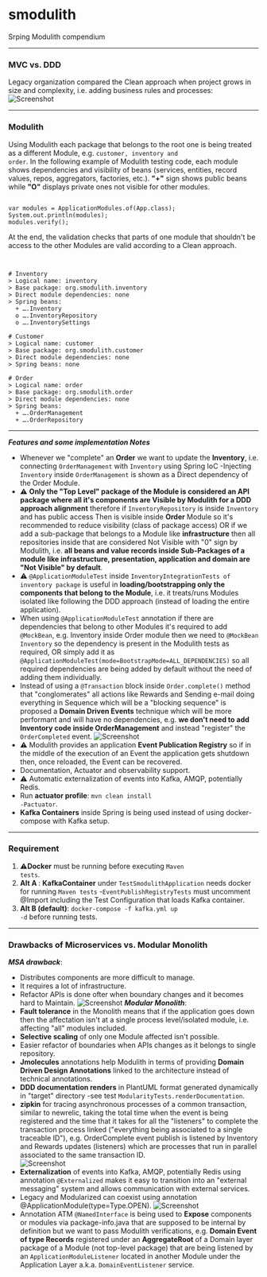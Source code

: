 # smodulith
Srping Modulith compendium

---
### MVC vs. DDD
Legacy organization compared the Clean approach when project grows in size and complexity, i.e. adding business rules and processes:
![Screenshot](https://github.com/paguerre3/smodulith/blob/main/img/01-cohesion-vs-coupling.png?raw=true)

---
### Modulith
Using Modulith each package that belongs to the root one is being treated as a different Module, e.g. <code>customer, inventory and order</code>. 
In the following example of Modulith testing code, each module shows dependencies and visibility of beans (services, entities, record values, repos, aggregators, factories, etc.).
<b>"+"</b> sign shows public beans while <b>"O"</b> displays private ones not visible for other modules. 
<pre><code>
var modules = ApplicationModules.of(App.class);
System.out.println(modules);
modules.verify();
</code></pre>
At the end, the validation checks that parts of one module that shouldn't be access to the other Modules are valid according to a Clean approach.
<pre><code>

# Inventory
> Logical name: inventory
> Base package: org.smodulith.inventory
> Direct module dependencies: none
> Spring beans:
  + ….Inventory
  o ….InventoryRepository
  o ….InventorySettings

# Customer
> Logical name: customer
> Base package: org.smodulith.customer
> Direct module dependencies: none
> Spring beans: none

# Order
> Logical name: order
> Base package: org.smodulith.order
> Direct module dependencies: none
> Spring beans:
  + ….OrderManagement
  + ….OrderRepository
</code></pre>

---
***Features and some implementation Notes***
- Whenever we "complete" an <b>Order</b> we want to update the <b>Inventory</b>, i.e. connecting <code>OrderManagement</code> with <code>Inventory</code> using Spring IoC -Injecting <code>Inventory</code> inside <code>OrderManagement</code> is shown as a Direct dependency of the Order Module.
- ⚠️ <b>Only the "Top Level" package of the Module is considered an API package where all it's components are Visible by Modulith for a DDD approach alignment</b> therefore if <code>InventoryRepository</code> is inside <code>Inventory</code> and has public access Then is visible inside <b>Order</b> Module so it's recommended to reduce visibility (class of package access) OR if we add a sub-package that belongs to a Module like <b>infrastructure</b> then all repositories inside that are considered Not Visible with "0" sign by Modulith, i.e. <b>all beans and value records inside Sub-Packages of a module like infrastructure, presentation, application and domain are "Not Visible" by default</b>.
- ⚠️ <code>@ApplicationModuleTest</code> inside <code>InventoryIntegrationTests of inventory package</code> is useful in <b>loading/bootstrapping only the components that belong to the Module</b>, i.e. it treats/runs Modules isolated like following the DDD approach (instead of loading the entire application). 
- When using <code>@ApplicationModuleTest</code> annotation if there are dependencies that belong to other Modules it's required to add <code>@MockBean</code>, e.g. Inventory inside Order module then we need to <code>@MockBean Inventory</code> so the dependency is present in the Modulith tests as required, OR simply add it as <code>@ApplicationModuleTest(mode=BootstrapMode=ALL_DEPENDENCIES)</code> so all required dependencies are being added by default without the need of adding them individually.  
- Instead of using a <code>@Transaction</code> block inside <code>Order.complete()</code> method that "conglomerates" all actions like Rewards and Sending e-mail doing everything in Sequence which will be a "blocking sequence" is proposed a <b>Domain Driven Events</b> technique which will be more performant and will have no dependencies, e.g. <b>we don't need to add Inventory code inside OrderManagement</b> and instead "register" the <code>OrderCompleted</code> event.
  ![Screenshot](https://github.com/paguerre3/smodulith/blob/main/img/02-transaction-as-a-blocking-piece.png?raw=true)
- ⚠️ Modulith provides an application <b>Event Publication Registry</b> so if in the middle of the execution of an Event the application gets shutdown then, once reloaded, the Event can be recovered.
- Documentation, Actuator and observability support.
- ⚠️ Automatic externalization of events into Kafka, AMQP, potentially Redis.
- Run <b>actuator profile</b>: <code>mvn clean install -Pactuator</code>.
- <b>Kafka Containers</b> inside Spring is being used instead of using docker-compose with Kafka setup.

---
### Requirement
1. ⚠️<b>Docker</b> must be running before executing <code>Maven tests</code>.
2. <b>Alt A </b>: <b>KafkaContainer</b> under <code>TestSmodulithApplication</code> needs docker for running <code>Maven tests</code> -<code>EventPublishRegistryTests</code> must uncomment @Import including the Test Configuration that loads Kafka container.
3. <b>Alt B (default)</b>: <code>docker-compose -f kafka.yml up -d</code> before running tests.

---
### Drawbacks of Microservices vs. Modular Monolith
***MSA drawback***: 
- Distributes components are more difficult to manage.
- It requires a lot of infrastructure.
- Refactor APIs is done ofter when boundary changes and it becomes hard to Maintain.
![Screenshot](https://github.com/paguerre3/smodulith/blob/main/img/03-modular-monolith.png?raw=true)
***Modular Monolith***: 
- <b>Fault tolerance</b> in the Monolith means that if the application goes down then the affectation isn't at a single process level/isolated module, i.e. affecting "all" modules included. 
- <b>Selective scaling</b> of only one Module affected isn't possible.
- Easier refactor of boundaries when APIs changes as it belongs to single repository.
- <b>Jmolecules</b> annotations help Modulith in terms of providing <b>Domain Driven Design Annotations</b> linked to the architecture instead of technical annotations.
- <b>DDD documentation renders</b> in PlantUML format generated dynamically in "target" directory -see test <code>ModularityTests.renderDocumentation</code>.
- <b>zipkin</b> for tracing asynchronous processes of a common transaction, similar to newrelic, taking the total time when the event is being registered and the time that it takes for all the "listeners" to complete the transaction process linked ("everything being associated to a single traceable ID"), e.g. OrderComplete event publish is listened by Inventory and Rewards updates (listeners) which are processes that run in parallel associated to the same transaction ID.  
![Screenshot](https://github.com/paguerre3/smodulith/blob/main/img/04-zipkin.png?raw=true)
- <b>Externalization</b> of events into Kafka, AMQP, potentially Redis using annotation <code>@Externalized</code> makes it easy to transition into an "external messaging" system and allows communication with external services.
- Legacy and Modularized can coexist using annotation <cod>@ApplicationModule(type=Type.OPEN)</code>.
![Screenshot](https://github.com/paguerre3/smodulith/blob/main/img/05-legacy-and-modulith.png?raw=true)
- Annotation ATM <code>@NamedInterface</code> is being used to <b>Expose</b> components or modules via package-info.java that are supposed to be internal by definition but we want to pass Modulith verifications, e.g. <b>Domain Event of type Records</b> registered under an <b>AggregateRoot</b> of a Domain layer package of a Module (not top-level package) that are being listened by an <code>ApplicationModuleListener</code> located in another Module under the Application Layer a.k.a. <code>DomainEventListener</code> service. 